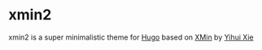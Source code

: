 # xmin2

xmin2 is a super minimalistic theme for [Hugo](https://gohugo.io/)
based on [XMin](https://github.com/yihui/hugo-xmin)
by [Yihui Xie](https://yihui.org/)


